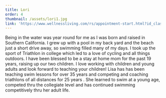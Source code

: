 ```yaml
---	
title: Lori
order: 4
thumbnail: /assets/lori1.jpg	
link: 'https://www.wellnessliving.com/rs/appointment-start.html?id_class_tab=3&k_business=248418&k_class_tab=13642&k_service=87321'
---	
```

Being in the water was year round for me as I was born and raised in Southern California.  I grew up with a pool in my back yard and the beach just a short drive away, so swimming filled many of my days.  I took up the sport of Triathlon in college which led to a love of cycling and all things outdoors.  I have been blessed to be a stay at home mom for the past 19 years, raising up our two children.  I love working with children and young adults and look forward to teaching your children!  	Lisa has has been teaching swim lessons for over 35 years and competing and coaching triathlons of all distances for 25 years . She learned to swim at a young age, competed thru the collegiate level and has continued swimming competitively thru her adult life.

